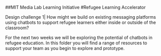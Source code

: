 ##MIT Media Lab Learning Initiative 
#Refugee Learning Accelerator

Design challenge 1| How might we build on existing messaging platforms using chatbots to support refugee learners either inside or outside of the classroom? 

For the next two weeks we will be exploring the potential of chatbots in refugee education. In this folder you will find a range of resources to support your team as you begin to explore and prototype. 
